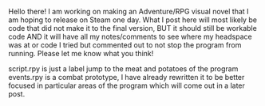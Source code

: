 Hello there! I am working on making an Adventure/RPG visual novel that I am hoping to release on Steam one day. What I post here will most likely be code that did not make it to the final version, 
BUT it should still be workable code AND it will have all my notes/comments to see where my headspace was at or code I tried but commented out to not stop the program from running. Please let me know 
what you think!

script.rpy is just a label jump to the meat and potatoes of the program <br/>
events.rpy is a combat prototype, I have already rewritten it to be better focused in particular areas of the program which will come out in a later post. 
